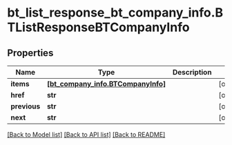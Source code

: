 # bt_list_response_bt_company_info.BTListResponseBTCompanyInfo

## Properties
Name | Type | Description | Notes
------------ | ------------- | ------------- | -------------
**items** | [**[bt_company_info.BTCompanyInfo]**](BTCompanyInfo.md) |  | [optional] 
**href** | **str** |  | [optional] 
**previous** | **str** |  | [optional] 
**next** | **str** |  | [optional] 

[[Back to Model list]](../README.md#documentation-for-models) [[Back to API list]](../README.md#documentation-for-api-endpoints) [[Back to README]](../README.md)


